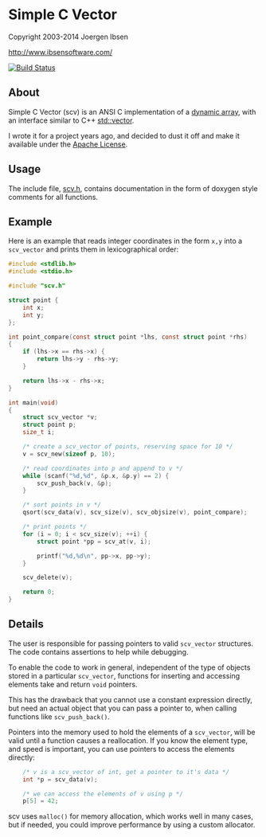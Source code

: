 
Simple C Vector
===============

Copyright 2003-2014 Joergen Ibsen

<http://www.ibsensoftware.com/>

[![Build Status](https://travis-ci.org/jibsen/scv.png?branch=master)](https://travis-ci.org/jibsen/scv)


About
-----

Simple C Vector (scv) is an ANSI C implementation of a [dynamic array][dyna],
with an interface similar to C++ [std::vector][vector].

I wrote it for a project years ago, and decided to dust it off and make it
available under the [Apache License](LICENSE).

[dyna]: http://en.wikipedia.org/wiki/Dynamic_array
[vector]: http://en.cppreference.com/w/cpp/container/vector


Usage
-----

The include file, [scv.h](scv.h), contains documentation in the form of
doxygen style comments for all functions.


Example
-------

Here is an example that reads integer coordinates in the form `x,y`
into a `scv_vector` and prints them in lexicographical order:

~~~c
#include <stdlib.h>
#include <stdio.h>

#include "scv.h"

struct point {
	int x;
	int y;
};

int point_compare(const struct point *lhs, const struct point *rhs)
{
	if (lhs->x == rhs->x) {
		return lhs->y - rhs->y;
	}

	return lhs->x - rhs->x;
}

int main(void)
{
	struct scv_vector *v;
	struct point p;
	size_t i;

	/* create a scv_vector of points, reserving space for 10 */
	v = scv_new(sizeof p, 10);

	/* read coordinates into p and append to v */
	while (scanf("%d,%d", &p.x, &p.y) == 2) {
		scv_push_back(v, &p);
	}

	/* sort points in v */
	qsort(scv_data(v), scv_size(v), scv_objsize(v), point_compare);

	/* print points */
	for (i = 0; i < scv_size(v); ++i) {
		struct point *pp = scv_at(v, i);

		printf("%d,%d\n", pp->x, pp->y);
	}

	scv_delete(v);

	return 0;
}
~~~


Details
-------

The user is responsible for passing pointers to valid `scv_vector` structures.
The code contains assertions to help while debugging.

To enable the code to work in general, independent of the type of objects
stored in a particular `scv_vector`, functions for inserting and accessing
elements take and return `void` pointers.

This has the drawback that you cannot use a constant expression directly, but
need an actual object that you can pass a pointer to, when calling functions
like `scv_push_back()`.

Pointers into the memory used to hold the elements of a `scv_vector`, will be
valid until a function causes a reallocation. If you know the element type,
and speed is important, you can use pointers to access the elements directly:

~~~c
	/* v is a scv_vector of int, get a pointer to it's data */
	int *p = scv_data(v);

	/* we can access the elements of v using p */
	p[5] = 42;
~~~

scv uses `malloc()` for memory allocation, which works well in many cases,
but if needed, you could improve performance by using a custom allocator.
